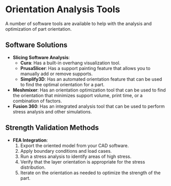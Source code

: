 # Orientation Analysis Tools

A number of software tools are available to help with the analysis and optimization of part orientation.

## Software Solutions

- **Slicing Software Analysis**:
  - **Cura**: Has a built-in overhang visualization tool.
  - **PrusaSlicer**: Has a support painting feature that allows you to manually add or remove supports.
  - **Simplify3D**: Has an automated orientation feature that can be used to find the optimal orientation for a part.
- **Meshmixer**: Has an orientation optimization tool that can be used to find the orientation that minimizes support volume, print time, or a combination of factors.
- **Fusion 360**: Has an integrated analysis tool that can be used to perform stress analysis and other simulations.

## Strength Validation Methods

- **FEA Integration**:
  1. Export the oriented model from your CAD software.
  2. Apply boundary conditions and load cases.
  3. Run a stress analysis to identify areas of high stress.
  4. Verify that the layer orientation is appropriate for the stress distribution.
  5. Iterate on the orientation as needed to optimize the strength of the part.
